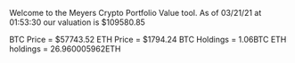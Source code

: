 Welcome to the Meyers Crypto Portfolio Value tool. 
As of 03/21/21 at 01:53:30 our valuation is $109580.85 

BTC Price = $57743.52
 ETH Price = $1794.24
BTC Holdings = 1.06BTC
 ETH holdings = 26.960005962ETH 
